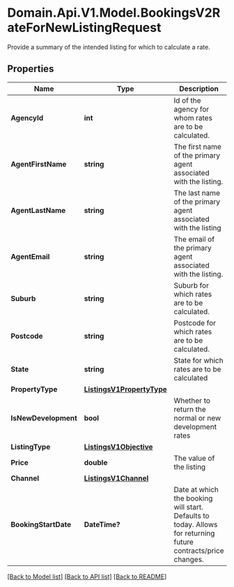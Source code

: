# Domain.Api.V1.Model.BookingsV2RateForNewListingRequest
Provide a summary of the intended listing for which to calculate a rate.
## Properties

Name | Type | Description | Notes
------------ | ------------- | ------------- | -------------
**AgencyId** | **int** | Id of the agency for whom rates are to be calculated. | 
**AgentFirstName** | **string** | The first name of the primary agent associated with the listing. | 
**AgentLastName** | **string** | The last name of the primary agent associated with the listing | 
**AgentEmail** | **string** | The email of the primary agent associated with the listing. | 
**Suburb** | **string** | Suburb for which rates are to be calculated. | 
**Postcode** | **string** | Postcode for which rates are to be calculated. | 
**State** | **string** | State for which rates are to be calculated | 
**PropertyType** | [**ListingsV1PropertyType**](ListingsV1PropertyType.md) |  | 
**IsNewDevelopment** | **bool** | Whether to return the normal or new development rates | 
**ListingType** | [**ListingsV1Objective**](ListingsV1Objective.md) |  | 
**Price** | **double** | The value of the listing | 
**Channel** | [**ListingsV1Channel**](ListingsV1Channel.md) |  | 
**BookingStartDate** | **DateTime?** | Date at which the booking will start. Defaults to today. Allows for returning future contracts/price changes. | [optional] 

[[Back to Model list]](../README.md#documentation-for-models) [[Back to API list]](../README.md#documentation-for-api-endpoints) [[Back to README]](../README.md)

